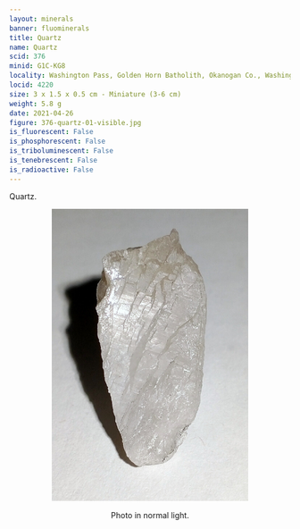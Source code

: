 ```yaml
---
layout: minerals
banner: fluominerals
title: Quartz
name: Quartz
scid: 376
minid: G1C-KG8
locality: Washington Pass, Golden Horn Batholith, Okanogan Co., Washington, USA
locid: 4220
size: 3 x 1.5 x 0.5 cm - Miniature (3-6 cm)
weight: 5.8 g
date: 2021-04-26
figure: 376-quartz-01-visible.jpg
is_fluorescent: False
is_phosphorescent: False
is_triboluminescent: False
is_tenebrescent: False
is_radioactive: False
---
```

Quartz.

<figure style='text-align:center;margin:0 auto;width:100%'><img width='70%' src='/img/minerals/376-quartz-01-visible.jpg'><figcaption style='padding:1em 0 2em'>Photo in normal light.</figcaption></figure>
